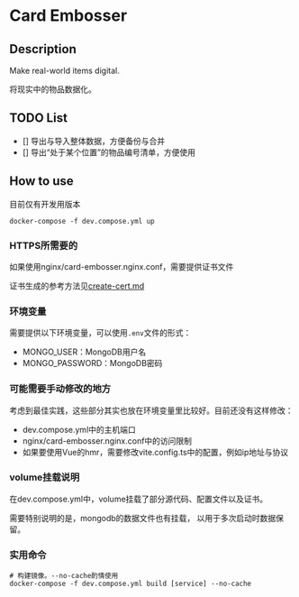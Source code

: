 # Card Embosser

## Description

Make real-world items digital.

将现实中的物品数据化。

## TODO List

- [] 导出与导入整体数据，方便备份与合并
- [] 导出“处于某个位置”的物品编号清单，方便使用

## How to use

目前仅有开发用版本

```shell
docker-compose -f dev.compose.yml up
```

### HTTPS所需要的

如果使用nginx/card-embosser.nginx.conf，需要提供证书文件

证书生成的参考方法见[create-cert.md](./scripts/create-cert.md)

### 环境变量

需要提供以下环境变量，可以使用`.env`文件的形式：

* MONGO_USER：MongoDB用户名
* MONGO_PASSWORD：MongoDB密码

### 可能需要手动修改的地方

考虑到最佳实践，这些部分其实也放在环境变量里比较好。目前还没有这样修改：

* dev.compose.yml中的主机端口
* nginx/card-embosser.nginx.conf中的访问限制
* 如果要使用Vue的hmr，需要修改vite.config.ts中的配置，例如ip地址与协议

### volume挂载说明

在dev.compose.yml中，volume挂载了部分源代码、配置文件以及证书。

需要特别说明的是，mongodb的数据文件也有挂载， 以用于多次启动时数据保留。

### 实用命令

```shell
# 构建镜像。--no-cache酌情使用
docker-compose -f dev.compose.yml build [service] --no-cache
```
